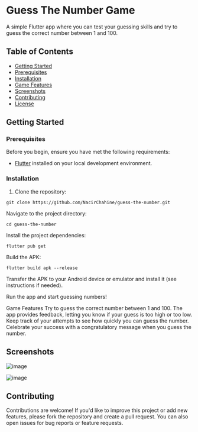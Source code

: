 # Guess The Number Game

A simple Flutter app where you can test your guessing skills and try to guess the correct number between 1 and 100.

## Table of Contents

- [Getting Started](#getting-started)
- [Prerequisites](#prerequisites)
- [Installation](#installation)
- [Game Features](#game-features)
- [Screenshots](#screenshots)
- [Contributing](#contributing)
- [License](#license)

## Getting Started

### Prerequisites

Before you begin, ensure you have met the following requirements:

- [Flutter](https://flutter.dev/docs/get-started/install) installed on your local development environment.

### Installation

1. Clone the repository:

 ```shell
 git clone https://github.com/NacirChahine/guess-the-number.git
 ```
Navigate to the project directory:

```shell
cd guess-the-number
```

Install the project dependencies:

```shell
flutter pub get
```

Build the APK:

```shell
flutter build apk --release
```

Transfer the APK to your Android device or emulator and install it (see instructions if needed).

Run the app and start guessing numbers!

Game Features
Try to guess the correct number between 1 and 100.
The app provides feedback, letting you know if your guess is too high or too low.
Keep track of your attempts to see how quickly you can guess the number.
Celebrate your success with a congratulatory message when you guess the number.
</br>
<h2>Screenshots</h2>

![image](https://github.com/NacirChahine/guess-the-number/assets/120245923/9f88fd9d-b434-47e3-af46-3e916f66020f)

![image](https://github.com/NacirChahine/guess-the-number/assets/120245923/7d7cdb20-f050-4905-8698-964420a3cec6)

<h2>Contributing</h2>
Contributions are welcome! If you'd like to improve this project or add new features, please fork the repository and create a pull request. You can also open issues for bug reports or feature requests.

